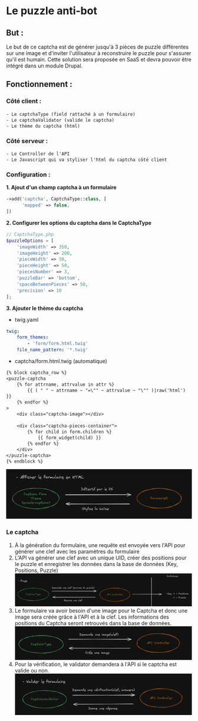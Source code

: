# Le puzzle anti-bot

## But :
Le but de ce captcha est de générer jusqu'à 3 pièces de puzzle différentes sur une image et d'inviter l'utilisateur à reconstruire le puzzle pour s'assurer qu'il est humain.
Cette solution sera proposée en SaaS et devra pouvoir être intégré dans un module Drupal.

## Fonctionnement : 

### Côté client : 
    - Le captchaType (field rattaché à un formulaire)
    - Le captchaValidator (valide le captcha)
    - Le thème du captcha (html)

### Côté serveur :
    - Le Controller de l'API
    - Le Javascript qui va styliser l'html du captcha côté client

### Configuration :
**1. Ajout d'un champ captcha à un formulaire** 
```php
->add('captcha', CaptchaType::class, [
      'mapped' => false,
])
```

**2. Configurer les options du captcha dans le CaptchaType**
```php
// CaptchaType.php
$puzzleOptions = [
    'imageWidth' => 350,
    'imageHeight' => 200,
    'pieceWidth' => 50,
    'pieceHeight' => 50,
    'piecesNumber' => 3,
    'puzzleBar' => 'bottom',
    'spaceBetweenPieces' => 50,
    'precision' => 10
];     
``` 

**3. Ajouter le thème du captcha**

- twig.yaml
```yaml
twig:
    form_themes:
        - 'form/form.html.twig'
    file_name_pattern: '*.twig'
```

- captcha/form.html.twig (automatique)
```twig
{% block captcha_row %}
<puzzle-captcha 
    {% for attrname, attrvalue in attr %}
        {{ ( " " ~ attrname ~ "=\"" ~ attrvalue ~ "\"" )|raw('html') }}
    {% endfor %}
>
    <div class="captcha-image"></div>

    <div class="captcha-pieces-container">    
        {% for child in form.children %}
            {{ form_widget(child) }}
        {% endfor %}
    </div>
</puzzle-captcha>
{% endblock %}
```
![Formulaire en HTML](assets/images/readme/4.png)


### Le captcha 

1. À la génération du formulaire, une requête est envoyée vers l'API pour générer une clef avec les paramètres du formulaire
2. L'API va générer une clef avec un unique UID, créer des positions pour le puzzle et enregistrer les données dans la base de données (Key, Positions, Puzzle)  
![Fonctionnement du service quand une page est généree](assets/images/readme/1.png)
3. Le formulaire va avoir besoin d'une image pour le Captcha et donc une image sera créée grâce à l'API et à la clef. Les informations des positions du Captcha seront retrouvés dans la base de données.
![Création de l'image](assets/images/readme/2.png)
4. Pour la vérification, le validator demandera à l'API si le captcha est valide ou non. 
![Valider le captcha](assets/images/readme/3.png)

